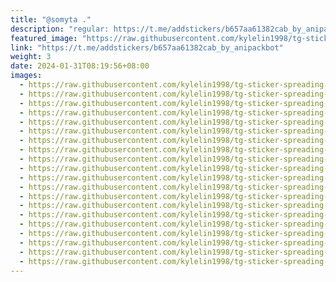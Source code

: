 ```yaml
---
title: "@somyta ."
description: "regular: https://t.me/addstickers/b657aa61382cab_by_anipackbot"
featured_image: "https://raw.githubusercontent.com/kylelin1998/tg-sticker-spreading-worldwide-images/main/img/9c3672b1-af07-4f94-bd4f-f6ec75d3624f.jpg"
link: "https://t.me/addstickers/b657aa61382cab_by_anipackbot"
weight: 3
date: 2024-01-31T08:19:56+08:00
images:
  - https://raw.githubusercontent.com/kylelin1998/tg-sticker-spreading-worldwide-images/main/img/9c3672b1-af07-4f94-bd4f-f6ec75d3624f.jpg
  - https://raw.githubusercontent.com/kylelin1998/tg-sticker-spreading-worldwide-images/main/img/83e9f675-60a6-4936-ad99-871e14fb65ad.jpg
  - https://raw.githubusercontent.com/kylelin1998/tg-sticker-spreading-worldwide-images/main/img/5d8ebef3-aad6-49b1-8c25-20a655102617.jpg
  - https://raw.githubusercontent.com/kylelin1998/tg-sticker-spreading-worldwide-images/main/img/f72cd12e-3ae0-4daf-afe0-447476605267.jpg
  - https://raw.githubusercontent.com/kylelin1998/tg-sticker-spreading-worldwide-images/main/img/0c73991d-c504-447b-8449-ae0693459eba.jpg
  - https://raw.githubusercontent.com/kylelin1998/tg-sticker-spreading-worldwide-images/main/img/6dde25df-b963-423a-88fb-c022e97ffbe1.jpg
  - https://raw.githubusercontent.com/kylelin1998/tg-sticker-spreading-worldwide-images/main/img/c3530957-10ae-47b3-b438-3e37cb438c92.jpg
  - https://raw.githubusercontent.com/kylelin1998/tg-sticker-spreading-worldwide-images/main/img/d6737900-6098-4d13-aa93-8f5c98360201.jpg
  - https://raw.githubusercontent.com/kylelin1998/tg-sticker-spreading-worldwide-images/main/img/3da41ad8-eff8-4c3e-903a-90b064634117.jpg
  - https://raw.githubusercontent.com/kylelin1998/tg-sticker-spreading-worldwide-images/main/img/1e4d1aaa-ba1d-44e3-bfaf-6b021ebc0ac6.jpg
  - https://raw.githubusercontent.com/kylelin1998/tg-sticker-spreading-worldwide-images/main/img/787b0013-1be3-4ddb-af37-e878a7189a89.jpg
  - https://raw.githubusercontent.com/kylelin1998/tg-sticker-spreading-worldwide-images/main/img/d67e220b-22f0-478b-a6e1-76f42408c8d9.jpg
  - https://raw.githubusercontent.com/kylelin1998/tg-sticker-spreading-worldwide-images/main/img/ce43e895-33a2-46cc-9f71-8244cad1ad8e.jpg
  - https://raw.githubusercontent.com/kylelin1998/tg-sticker-spreading-worldwide-images/main/img/2f404731-5b5e-42e9-af1a-9ed101a2c2d0.jpg
  - https://raw.githubusercontent.com/kylelin1998/tg-sticker-spreading-worldwide-images/main/img/2e251dca-8512-43e1-a4c6-de739f2f0c02.jpg
  - https://raw.githubusercontent.com/kylelin1998/tg-sticker-spreading-worldwide-images/main/img/a67d28d1-c2f4-4959-9f77-cc6ba3e711ae.jpg
  - https://raw.githubusercontent.com/kylelin1998/tg-sticker-spreading-worldwide-images/main/img/11be4188-ce33-41b2-8ebe-2064dbc491ac.jpg
  - https://raw.githubusercontent.com/kylelin1998/tg-sticker-spreading-worldwide-images/main/img/c9f260b5-7ab2-453e-a6fa-4855dcf2206d.jpg
  - https://raw.githubusercontent.com/kylelin1998/tg-sticker-spreading-worldwide-images/main/img/9b738a2d-dcaa-4a50-a634-14fede9b4eb6.jpg
  - https://raw.githubusercontent.com/kylelin1998/tg-sticker-spreading-worldwide-images/main/img/6fb66cca-d6fa-4e39-9ca4-fe1aa91aab09.jpg
---
```

